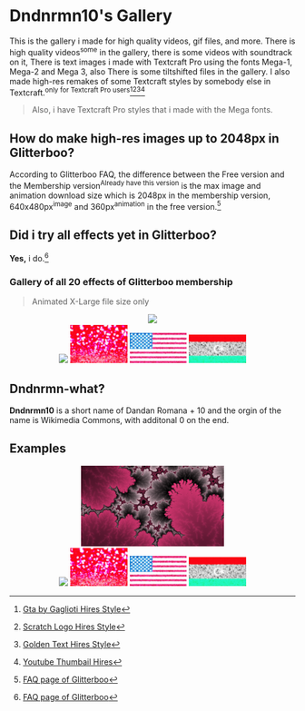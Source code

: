 # Dndnrmn10's Gallery
This is the gallery i made for high quality videos, gif files, and more.
There is high quality videos<sup>some</sup> in the gallery, there is some videos with soundtrack on it, There is text images i made with Textcraft Pro using the fonts Mega-1, Mega-2 and Mega 3, also There is some tiltshifted files in the gallery.
I also made high-res remakes of some Textcraft styles by somebody else in Textcraft.<sup>only for Textcraft Pro users</sup>[^1][^2][^3][^4]

> Also, i have Textcraft Pro styles that i made with the Mega fonts.

## How do make high-res images up to 2048px in Glitterboo?
According to Glitterboo FAQ, the difference between the Free version and the Membership version<sup>Already have this version</sup> is the max image and animation download size which is 2048px in the membership version, 640x480px<sup>image</sup> and 360px<sup>animation</sup> in the free version.[^5]

## Did i try all effects yet in Glitterboo?
**Yes,** i do.[^6]

### Gallery of all 20 effects of Glitterboo membership
> Animated X-Large file size only
<p align="center">
  <img src="./christmas-glitter-background-with-stars-bokeh-lights-1280x1280.gif" width="25%">
  <br>
  <img src="./IMG_2641-2048x1365.gif" width="20%">
  <img src="./Glitter (253913867)-tiltshift-2048x1365-2048x1365.jpg" width="20%">
  <img src="./Flag_of_the_United_States_(DoS_ECA_Color_Standard).svg 2-1280x674.jpg" width="20%">
  <img src="./Flag_of_Libya.svg-1024x512.jpg" width="20%">
</p>

## Dndnrmn-what?
**Dndnrmn10** is a short name of Dandan Romana + 10 and the orgin of the name is Wikimedia Commons, with additonal 0 on the end.

## Examples
<p align="center">
  <img src="./IMG_2690.png" width="50%">
  <br>
  <img src="./IMG_2641-2048x1365.gif" width="20%">
  <img src="./Glitter (253913867)-tiltshift-2048x1365-2048x1365.jpg" width="20%">
  <img src="./Flag_of_the_United_States_(DoS_ECA_Color_Standard).svg 2-1280x674.jpg" width="20%">
  <img src="./Flag_of_Libya.svg-1024x512.jpg" width="20%">
</p>

[^1]: [Gta by Gaglioti Hires Style](https://textcraft.net/style/Dndnrmn10/gta-by-gaglioti-hire)
[^2]: [Scratch Logo Hires Style](https://textcraft.net/style/Dndnrmn10/scratch-logo-hires)
[^3]: [Golden Text Hires Style](https://textcraft.net/style/Dndnrmn10/golden-text-hires)
[^4]: [Youtube Thumbail Hires](https://textcraft.net/style/Dndnrmn10/youtube-thumbnail-hires)
[^5]: [FAQ page of Glitterboo](https://glitterboo.com/faq.php?page=membership#2)
[^6]: [FAQ page of Glitterboo](https://glitterboo.com/faq.php?page=membership#3)
